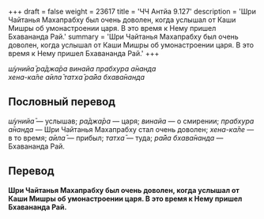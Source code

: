 +++
draft = false
weight = 23617
title = 'ЧЧ Антйа 9.127'
description = 'Шри Чайтанья Махапрабху был очень доволен, когда услышал от Каши Мишры об умонастроении царя. В это время к Нему пришел Бхавананда Рай.'
summary = 'Шри Чайтанья Махапрабху был очень доволен, когда услышал от Каши Мишры об умонастроении царя. В это время к Нему пришел Бхавананда Рай.'
+++

_ш́унийа̄ ра̄джа̄ра винайа прабхура а̄нанда  
хена-ка̄ле а̄ила̄ татха̄ ра̄йа бхава̄нанда_

## Пословный перевод

_ш́унийа̄_ — услышав; _ра̄джа̄ра_ — царя; _винайа_ — о смирении; _прабхура_ _а̄нанда_ — Шри Чайтанья Махапрабху стал очень доволен; _хена_\-_ка̄ле_ — в то время; _а̄ила̄_ — прибыл; _татха̄_ — туда; _ра̄йа_ _бхава̄нанда_ — Бхавананда Рай.

## Перевод

**Шри Чайтанья Махапрабху был очень доволен, когда услышал от Каши Мишры об умонастроении царя. В это время к Нему пришел Бхавананда Рай.**
